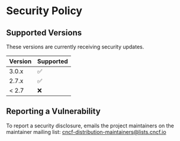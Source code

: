 # Security Policy

## Supported Versions

These versions are currently receiving security updates.

| Version | Supported          |
| ------- | ------------------ |
| 3.0.x   | :white_check_mark: |
| 2.7.x   | :white_check_mark: |
| < 2.7   | :x:                |

## Reporting a Vulnerability

To report a security disclosure, emails the project maintainers on the maintainer mailing list: cncf-distribution-maintainers@lists.cncf.io

